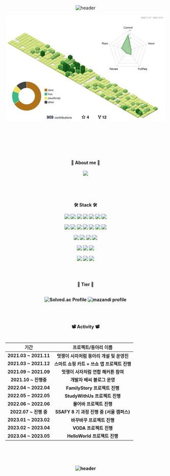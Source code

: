 <div align="center">
  
![header](https://capsule-render.vercel.app/api?type=waving&color=auto&height=300&section=header&text=BAE%20Github&fontSize=90&animation=fadeIn&fontAlignY=38&desc=Welcome%20My%20Profile!&descAlignY=51&descAlign=81)
</div>





![](./profile-3d-contrib/profile-green-animate.svg)

<br><br>

<!--
<div align="center">
  <h4 align="center">📌 슬로건 📌 <br><br>
  <h6>1️⃣ 꾸준히, 급하지 않게! </h6> 
  <h6>2️⃣ 경청하고, 최대한 공감하면서!</h6>
  <h6>3️⃣ 존중하고, 배려하면서!</h6> 
</div> -->


<!-- <br>
<div align="center">
  <img style="height:230px;" src="http://mazassumnida.wtf/api/v2/generate_badge?boj=bae1004ki&show_icons=true&theme=radical">
  <br>
</div> -->

<h4 align="center">
<br><br>
<br>
👋 About me 👋 <br>
  
  <br>
<a href="https://baebalja.tistory.com/"><img src="https://img.shields.io/badge/Tech Blog-20C997?style=flat-square&logo=Tistory&logoColor=white"/></a>
<!-- <a href="https://www.canva.com/design/DAFvp3vtI08/TuqQzKb1nnQ0ujvV86byZQ/view?utm_content=DAFvp3vtI08&utm_campaign=designshare&utm_medium=link&utm_source=publishsharelink"><img src="https://img.shields.io/badge/Portfolio-F1C2FF.svg?logo=instagram&logoColor=pupple&style=flat&link=https://www.canva.com/design/DAFvp3vtI08/TuqQzKb1nnQ0ujvV86byZQ/view?utm_content=DAFvp3vtI08&utm_campaign=designshare&utm_medium=link&utm_source=publishsharelink"/></a> -->

<!-- <img src="https://img.shields.io/badge/bae1004kin@gmail.com-EA4335?style=flat-square&logo=Gmail&logoColor=white"/> 
<a href="https://www.instagram.com/bae.3007/"><img src="https://img.shields.io/badge/instagram-F1C2FF.svg?logo=instagram&logoColor=pupple&style=flat&link=https://www.instagram.com/bae.3007/"/></a> -->


<br><br><br>
<p align="center">
🛠 Stack 🛠
 
  <br>

![](https://img.shields.io/badge/C++-00599C?style=plastic&logo=c%2B%2B&logoColor=white)
![](https://img.shields.io/badge/Java-ED8B00?style=plastic&logo=java&logoColor=white)
![](https://img.shields.io/badge/Python-3776AB?style=plastic&logo=python&logoColor=white)
![](https://img.shields.io/badge/Spring-3B3E2E?logo=Spring&logoColor=9AD94F&style=plastic)
![](https://img.shields.io/badge/SpringBoot-3B3E2E?logo=SpringBoot&logoColor=9AD94F&style=plastic)
![](https://img.shields.io/badge/WebFlux-8FD600?style=plastic&logo=spring&logoColor=white)
![](https://img.shields.io/badge/Django-092E20?style=plastic&logo=django&logoColor=white)
  
![](https://img.shields.io/badge/Linux-FCC624?style=plastic&logo=linux&logoColor=white)
![](https://img.shields.io/badge/docker-E0FFFF?logo=docker&logoColor=blue&style=plastic)
![](https://img.shields.io/badge/Docker_Compose-2496ED?style=plastic&logo=docker&logoColor=white)
![](https://img.shields.io/badge/Nginx-269539?style=plastic&logo=nginx&logoColor=white)
![](https://img.shields.io/badge/Certbot-023046?style=plastic&logo=letsencrypt&logoColor=white)
![](https://img.shields.io/badge/ELK_Stack-005571?style=plastic&logo=elasticstack&logoColor=white)
![](https://img.shields.io/badge/Kafka-231F20?style=plastic&logo=apachekafka&logoColor=white)

![](https://img.shields.io/badge/MySQL-4479A1?style=plastic&logo=mysql&logoColor=white)
![](https://img.shields.io/badge/MariaDB-003545?style=plastic&logo=mariadb&logoColor=white)
![](https://img.shields.io/badge/MongoDB-4EA94B?style=plastic&logo=mongodb&logoColor=white)
![](https://img.shields.io/badge/Redis-DC382D?style=plastic&logo=redis&logoColor=white)

![](https://img.shields.io/badge/Jira-0052CC?style=plastic&logo=jira&logoColor=white)
![](https://img.shields.io/badge/Gitlab-FCA121?style=plastic&logo=gitlab&logoColor=white)
![](https://img.shields.io/badge/Github-181717?style=plastic&logo=github&logoColor=white)

![](https://img.shields.io/badge/HTML5-E34F26?style=plastic&logo=html5&logoColor=white)
![](https://img.shields.io/badge/CSS3-1572B6?style=plastic&logo=css3&logoColor=white)
![](https://img.shields.io/badge/JavaScript-F7DF1E?style=plastic&logo=javascript&logoColor=black)




<br><br>

 <div align="center">
    🧮 Tier 🧮  <br><br>
<!--     <img style="height:200px;" src="http://mazassumnida.wtf/api/v2/generate_badge?boj=bae1004ki&show_icons=true&theme=radical">  -->

</div> 

![Solved.ac Profile](http://mazassumnida.wtf/api/v2/generate_badge?boj=bae1004ki)
![mazandi profile](http://mazandi.herokuapp.com/api?handle=bae1004ki&theme=warm)

<br><br>
  
  <div align="center">
  <h4 align="center">  📽 Activity 📽   <br><br>
</div>

 
  
 <div align="center">

| 기간 | 프로젝트/동아리 이름|
| :---: | :---: | 
| 2021.03 ~ 2021.11 | 멋쟁이 사자처럼 동아리 개설 및 운영진 |
| 2021.03 ~ 2021.12 | 스마트 쇼핑 카트 + 쓰쇼 앱 프로젝트 진행 |
| 2021.09 ~ 2021.09 | 멋쟁이 사자처럼 연합 해커톤 참여 |
| 2021.10 ~ 진행중 | 개발자 배씨 블로그 운영 |
| 2022.04 ~ 2022.04 | FamilyStory 프로젝트 진행 |
| 2022.05 ~ 2022.05 | StudyWithUs 프로젝트 진행 |
| 2022.06 ~ 2022.06 | 물어바 프로젝트 진행 |
| 2022.07 ~ 진행 중 | SSAFY 8 기 과정 진행 중 (서울 캠퍼스) |
| 2023.01 ~ 2023.02 | 바꾸바꾸 프로젝트 진행 |
| 2023.02 ~ 2023.04 | VODA 프로젝트 진행 |
| 2023.04 ~ 2023.05 | HelloWorld 프로젝트 진행 |

</div> 

<br><br><br>


  
<div align="center">
   
![header](https://capsule-render.vercel.app/api?type=waving&color=gradient&height=120&animation=fadeIn&section=footer&text=🚗🚘🚛&fontAlign=70)
</div>
  
  
  
<!--     
<br><br><br>
<div align="center">
  <img style="height: 150px;" src="https://github-readme-stats.vercel.app/api?username=baejunghyun36&&show_icons=true&theme=radical">
  <img style="height: 150px;" src="https://github-readme-stats.vercel.app/api/top-langs/?username=baejunghyun36&layout=compact&theme=radical"> -->

